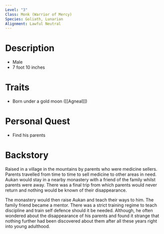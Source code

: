 ```yaml
---
Level: "3"
Class: Monk (Warrior of Mercy)
Species: Goliath, Lunarian
Alignment: Lawful Neutral
---
```

# Description

- Male
- 7 foot 10 inches
# Traits

- Born under a gold moon ([[Agneal]])
# Personal Quest

- Find his parents
# Backstory

Raised in a village in the mountains by parents who were medicine sellers. Parents travelled from time to time to sell medicine to other areas in need. Aukan would stay in a nearby monastery with a friend of the family whilst parents were away. There was a final trip from which parents would never return and nothing would be known of their disappearance.

The monastery would then raise Aukan and teach their ways to him. The family friend became a mentor. There was a strict training regime to teach discipline and train self defence should it be needed. Although, he often wondered about the disappearance of his parents and found it strange that nothing further had been discovered about them after all these years right into young adulthood.
